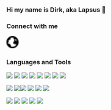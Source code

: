 ### Hi my name is Dirk, aka Lapsus 👋

### Connect with me
[<img src="https://raw.githubusercontent.com/iconic/open-iconic/master/svg/globe.svg" alt="My Website" height="32" width="32" />](https://www.dirk-benkert.de)

### Languages and Tools
<img src="https://img.shields.io/badge/php-%23777BB4.svg?style=for-the-badge&logo=php&logoColor=white" /> <img 
src="https://img.shields.io/badge/html5%20-%23E34F26.svg?style=for-the-badge&logo=html5&logoColor=white" /> <img 
src="https://img.shields.io/badge/css3%20-%231572B6.svg?style=for-the-badge&logo=css3&logoColor=white" /> <img 
src="https://img.shields.io/badge/javascript-%23F7DF1E.svg?style=for-the-badge&logo=javascript&logoColor=black" /> <img
src="https://img.shields.io/badge/sass%20-%23CC6699.svg?style=for-the-badge&logo=sass&logoColor=white" /> <img 
src="https://img.shields.io/badge/markdown-%23000000.svg?style=for-the-badge&logo=markdown&logoColor=white" /> <img 
src="https://img.shields.io/badge/vuejs%20-%2335495e.svg?style=for-the-badge&logo=vue.js&logoColor=%234FC08D" /> <img
src="https://img.shields.io/badge/git%20-%23F05032.svg?&style=for-the-badge&logo=git&logoColor=white&labelColor=%23F05032" />

<img src="https://img.shields.io/badge/apache%20-%23D22128.svg?&style=for-the-badge&logo=apache&logoColor=white&labelColor=%23D22128" /> <img
src="https://img.shields.io/badge/nginx-%23269539.svg?&style=for-the-badge&logo=nginx&logoColor=white&labelColor=%269539" /><img src="https://img.shields.io/badge/redis%20-%23DC382D.svg?style=for-the-badge&logo=redis&logoColor=white&labelColor=%23DC382D" /> <img 
src="https://img.shields.io/badge/mysql-%2300f.svg?style=for-the-badge&logo=mysql&logoColor=white" /> <img 
src="https://img.shields.io/badge/postgres-%23316192.svg?style=for-the-badge&logo=postgresql&logoColor=white" /> <img 
src="https://img.shields.io/badge/sqlite-%2307405e.svg?style=for-the-badge&logo=sqlite&logoColor=white" />

<img src="https://img.shields.io/badge/gitlab-%23330f63.svg?style=for-the-badge&logo=gitlab&logoColor=white" /> <img 
src="https://img.shields.io/badge/phpstorm%20-%23b443f1.svg?style=for-the-badge&logo=jetbrains&logoColor=white&labelColor=%23b443f1" /> <img 
src="https://img.shields.io/badge/apple-macbook%20pro%202015-%23999999.svg?&style=for-the-badge&logo=apple&logoColor=white" /> <img
src="https://img.shields.io/badge/debian-%23A81D33.svg?&style=for-the-badge&logo=debian&logoColor=white&labelColor=%23A81D33" /> <img 
src="https://img.shields.io/badge/vim-%23019733.svg?&style=for-the-badge&logo=vim&logoColor=white&labelColor=%23019733" />
